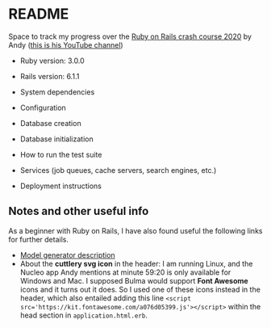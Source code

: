 # README

Space to track my progress over the [Ruby on Rails crash course 2020](https://www.youtube.com/watch?v=B3Fbujmgo60) by Andy ([this is his YouTube channel](https://www.youtube.com/user/webcrunchblog)) 

* Ruby version: 3.0.0

* Rails version: 6.1.1

* System dependencies

* Configuration

* Database creation

* Database initialization

* How to run the test suite

* Services (job queues, cache servers, search engines, etc.)

* Deployment instructions

## Notes and other useful info  
As a beginner with Ruby on Rails, I have also found useful the following links for further details.  
  
  * [Model generator description](https://github.com/rails/rails/blob/main/railties/lib/rails/generators/rails/model/USAGE)  
  * About the **cuttlery svg icon** in the header: I am running Linux, and the Nucleo app Andy mentions at minute 59:20 is only available for Windows and Mac. I supposed Bulma would support **Font Awesome** icons and it turns out it does. So I used one of these icons instead in the header, which also entailed adding this line `<script src='https://kit.fontawesome.com/a076d05399.js'></script>` within the head section in `application.html.erb`.
